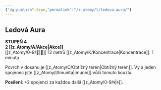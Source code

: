 ```yaml
---
{"dg-publish":true,"permalink":"/z-atomy/l/ledova-aura/"}
---
```


## Ledová Aura  
**STUPEŇ 4**  
**2 [[z_Atomy/A/Akce\|Akce]]**  
[[z_Atomy/0-9/🫱\|🫱]] 12 metrů
[[z_Atomy/K/Koncentrace\|Koncentrace]]: 1 minuta

Povrch v dosahu je [[z_Atomy/O/Obtížný terén\|Obtížný terén]].
Vy a jeden spojenec jste [[z_Atomy/I/Imunita\|imunní]] vůči tomuto kouzlu.

**Posílení**: +2 spojenci za každou další [[z_Atomy/0-9/🌀\|🌀]].